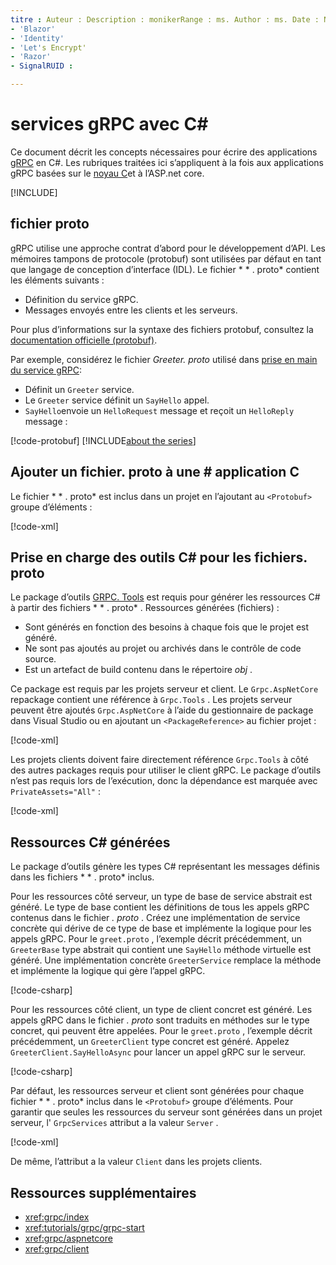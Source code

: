 ```yaml
---
titre : Auteur : Description : monikerRange : ms. Author : ms. Date : No-Loc :
- 'Blazor'
- 'Identity'
- 'Let's Encrypt'
- 'Razor'
- SignalRUID : 

---
```

# <a name="grpc-services-with-c"></a>services gRPC avec C\#

Ce document décrit les concepts nécessaires pour écrire des applications [gRPC](https://grpc.io/docs/guides/) en C#. Les rubriques traitées ici s’appliquent à la fois aux applications gRPC basées sur le [noyau C](https://grpc.io/blog/grpc-stacks)et à l’ASP.net core.

[!INCLUDE[](~/includes/gRPCazure.md)]

## <a name="proto-file"></a>fichier proto

gRPC utilise une approche contrat d’abord pour le développement d’API. Les mémoires tampons de protocole (protobuf) sont utilisées par défaut en tant que langage de conception d’interface (IDL). Le fichier * \* . proto* contient les éléments suivants :

* Définition du service gRPC.
* Messages envoyés entre les clients et les serveurs.

Pour plus d’informations sur la syntaxe des fichiers protobuf, consultez la [documentation officielle (protobuf)](https://developers.google.com/protocol-buffers/docs/proto3).

Par exemple, considérez le fichier *Greeter. proto* utilisé dans [prise en main du service gRPC](xref:tutorials/grpc/grpc-start):

* Définit un `Greeter` service.
* Le `Greeter` service définit un `SayHello` appel.
* `SayHello`envoie un `HelloRequest` message et reçoit un `HelloReply` message :

[!code-protobuf[](~/tutorials/grpc/grpc-start/sample/GrpcGreeter/Protos/greet.proto)]
[!INCLUDE[about the series](~/includes/code-comments-loc.md)]

## <a name="add-a-proto-file-to-a-c-app"></a>Ajouter un fichier. proto à une \# application C

Le fichier * \* . proto* est inclus dans un projet en l’ajoutant au `<Protobuf>` groupe d’éléments :

[!code-xml[](~/tutorials/grpc/grpc-start/sample/GrpcGreeter/GrpcGreeter.csproj?highlight=2&range=7-9)]

## <a name="c-tooling-support-for-proto-files"></a>Prise en charge des outils C# pour les fichiers. proto

Le package d’outils [GRPC. Tools](https://www.nuget.org/packages/Grpc.Tools/) est requis pour générer les ressources C# à partir des fichiers * \* . proto* . Ressources générées (fichiers) :

* Sont générés en fonction des besoins à chaque fois que le projet est généré.
* Ne sont pas ajoutés au projet ou archivés dans le contrôle de code source.
* Est un artefact de build contenu dans le répertoire *obj* .

Ce package est requis par les projets serveur et client. Le `Grpc.AspNetCore` repackage contient une référence à `Grpc.Tools` . Les projets serveur peuvent être ajoutés `Grpc.AspNetCore` à l’aide du gestionnaire de package dans Visual Studio ou en ajoutant un `<PackageReference>` au fichier projet :

[!code-xml[](~/tutorials/grpc/grpc-start/sample/GrpcGreeter/GrpcGreeter.csproj?highlight=1&range=12)]

Les projets clients doivent faire directement référence `Grpc.Tools` à côté des autres packages requis pour utiliser le client gRPC. Le package d’outils n’est pas requis lors de l’exécution, donc la dépendance est marquée avec `PrivateAssets="All"` :

[!code-xml[](~/tutorials/grpc/grpc-start/sample/GrpcGreeterClient/GrpcGreeterClient.csproj?highlight=3&range=9-11)]

## <a name="generated-c-assets"></a>Ressources C# générées

Le package d’outils génère les types C# représentant les messages définis dans les fichiers * \* . proto* inclus.

Pour les ressources côté serveur, un type de base de service abstrait est généré. Le type de base contient les définitions de tous les appels gRPC contenus dans le fichier *. proto* . Créez une implémentation de service concrète qui dérive de ce type de base et implémente la logique pour les appels gRPC. Pour le `greet.proto` , l’exemple décrit précédemment, un `GreeterBase` type abstrait qui contient une `SayHello` méthode virtuelle est généré. Une implémentation concrète `GreeterService` remplace la méthode et implémente la logique qui gère l’appel gRPC.

[!code-csharp[](~/tutorials/grpc/grpc-start/sample/GrpcGreeter/Services/GreeterService.cs?name=snippet)]

Pour les ressources côté client, un type de client concret est généré. Les appels gRPC dans le fichier *. proto* sont traduits en méthodes sur le type concret, qui peuvent être appelées. Pour le `greet.proto` , l’exemple décrit précédemment, un `GreeterClient` type concret est généré. Appelez `GreeterClient.SayHelloAsync` pour lancer un appel gRPC sur le serveur.

[!code-csharp[](~/tutorials/grpc/grpc-start/sample/GrpcGreeterClient/Program.cs?name=snippet)]

Par défaut, les ressources serveur et client sont générées pour chaque fichier * \* . proto* inclus dans le `<Protobuf>` groupe d’éléments. Pour garantir que seules les ressources du serveur sont générées dans un projet serveur, l' `GrpcServices` attribut a la valeur `Server` .

[!code-xml[](~/tutorials/grpc/grpc-start/sample/GrpcGreeter/GrpcGreeter.csproj?highlight=2&range=7-9)]

De même, l’attribut a la valeur `Client` dans les projets clients.

## <a name="additional-resources"></a>Ressources supplémentaires

* <xref:grpc/index>
* <xref:tutorials/grpc/grpc-start>
* <xref:grpc/aspnetcore>
* <xref:grpc/client>
